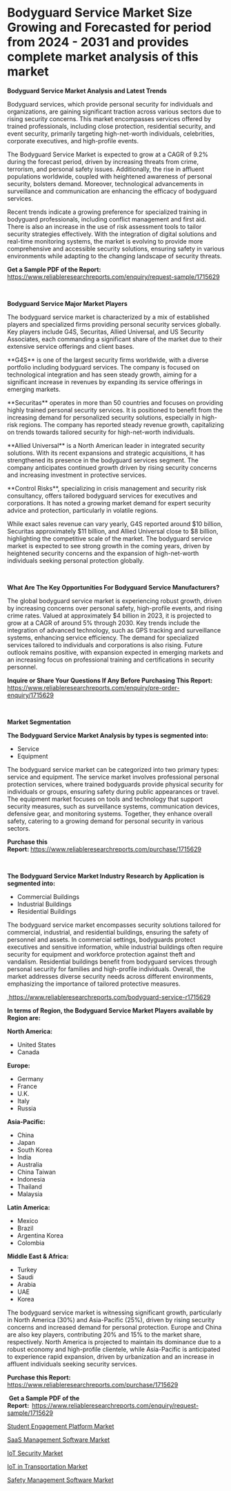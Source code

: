 <p><h1>Bodyguard Service Market Size Growing and Forecasted for period from 2024 - 2031 and provides complete market analysis of this market</h1></p><p><strong>Bodyguard Service Market Analysis and Latest Trends</strong></p>
<p><p>Bodyguard services, which provide personal security for individuals and organizations, are gaining significant traction across various sectors due to rising security concerns. This market encompasses services offered by trained professionals, including close protection, residential security, and event security, primarily targeting high-net-worth individuals, celebrities, corporate executives, and high-profile events.</p><p>The Bodyguard Service Market is expected to grow at a CAGR of 9.2% during the forecast period, driven by increasing threats from crime, terrorism, and personal safety issues. Additionally, the rise in affluent populations worldwide, coupled with heightened awareness of personal security, bolsters demand. Moreover, technological advancements in surveillance and communication are enhancing the efficacy of bodyguard services.</p><p>Recent trends indicate a growing preference for specialized training in bodyguard professionals, including conflict management and first aid. There is also an increase in the use of risk assessment tools to tailor security strategies effectively. With the integration of digital solutions and real-time monitoring systems, the market is evolving to provide more comprehensive and accessible security solutions, ensuring safety in various environments while adapting to the changing landscape of security threats.</p></p>
<p><strong>Get a Sample PDF of the Report:&nbsp;</strong> <a href="https://www.reliableresearchreports.com/enquiry/request-sample/1715629?utm_campaign=1588&utm_medium=2&utm_source=Github&utm_content=ia&utm_term=23102024&utm_id=bodyguard-service">https://www.reliableresearchreports.com/enquiry/request-sample/1715629</a></p>
<p>&nbsp;</p>
<p><strong>Bodyguard Service Major Market Players</strong></p>
<p><p>The bodyguard service market is characterized by a mix of established players and specialized firms providing personal security services globally. Key players include G4S, Securitas, Allied Universal, and US Security Associates, each commanding a significant share of the market due to their extensive service offerings and client bases.</p><p>**G4S** is one of the largest security firms worldwide, with a diverse portfolio including bodyguard services. The company is focused on technological integration and has seen steady growth, aiming for a significant increase in revenues by expanding its service offerings in emerging markets.</p><p>**Securitas** operates in more than 50 countries and focuses on providing highly trained personal security services. It is positioned to benefit from the increasing demand for personalized security solutions, especially in high-risk regions. The company has reported steady revenue growth, capitalizing on trends towards tailored security for high-net-worth individuals.</p><p>**Allied Universal** is a North American leader in integrated security solutions. With its recent expansions and strategic acquisitions, it has strengthened its presence in the bodyguard services segment. The company anticipates continued growth driven by rising security concerns and increasing investment in protective services.</p><p>**Control Risks**, specializing in crisis management and security risk consultancy, offers tailored bodyguard services for executives and corporations. It has noted a growing market demand for expert security advice and protection, particularly in volatile regions.</p><p>While exact sales revenue can vary yearly, G4S reported around $10 billion, Securitas approximately $11 billion, and Allied Universal close to $8 billion, highlighting the competitive scale of the market. The bodyguard service market is expected to see strong growth in the coming years, driven by heightened security concerns and the expansion of high-net-worth individuals seeking personal protection globally.</p></p>
<p>&nbsp;</p>
<p><strong>What Are The Key Opportunities For Bodyguard Service Manufacturers?</strong></p>
<p><p>The global bodyguard service market is experiencing robust growth, driven by increasing concerns over personal safety, high-profile events, and rising crime rates. Valued at approximately $4 billion in 2023, it is projected to grow at a CAGR of around 5% through 2030. Key trends include the integration of advanced technology, such as GPS tracking and surveillance systems, enhancing service efficiency. The demand for specialized services tailored to individuals and corporations is also rising. Future outlook remains positive, with expansion expected in emerging markets and an increasing focus on professional training and certifications in security personnel.</p></p>
<p><strong>Inquire or Share Your Questions If Any Before Purchasing This Report:</strong> <a href="https://www.reliableresearchreports.com/enquiry/pre-order-enquiry/1715629?utm_campaign=1588&utm_medium=2&utm_source=Github&utm_content=ia&utm_term=23102024&utm_id=bodyguard-service">https://www.reliableresearchreports.com/enquiry/pre-order-enquiry/1715629</a></p>
<p>&nbsp;</p>
<p><strong>Market Segmentation</strong></p>
<p><strong>The Bodyguard Service Market Analysis by types is segmented into:</strong></p>
<p><ul><li>Service</li><li>Equipment</li></ul></p>
<p><p>The bodyguard service market can be categorized into two primary types: service and equipment. The service market involves professional personal protection services, where trained bodyguards provide physical security for individuals or groups, ensuring safety during public appearances or travel. The equipment market focuses on tools and technology that support security measures, such as surveillance systems, communication devices, defensive gear, and monitoring systems. Together, they enhance overall safety, catering to a growing demand for personal security in various sectors.</p></p>
<p><strong>Purchase this Report:&nbsp;</strong><a href="https://www.reliableresearchreports.com/purchase/1715629?utm_campaign=1588&utm_medium=2&utm_source=Github&utm_content=ia&utm_term=23102024&utm_id=bodyguard-service">https://www.reliableresearchreports.com/purchase/1715629</a></p>
<p>&nbsp;</p>
<p><strong>The Bodyguard Service Market Industry Research by Application is segmented into:</strong></p>
<p><ul><li>Commercial Buildings</li><li>Industrial Buildings</li><li>Residential Buildings</li></ul></p>
<p><p>The bodyguard service market encompasses security solutions tailored for commercial, industrial, and residential buildings, ensuring the safety of personnel and assets. In commercial settings, bodyguards protect executives and sensitive information, while industrial buildings often require security for equipment and workforce protection against theft and vandalism. Residential buildings benefit from bodyguard services through personal security for families and high-profile individuals. Overall, the market addresses diverse security needs across different environments, emphasizing the importance of tailored protective measures.</p></p>
<p><a href="https://www.reliableresearchreports.com/bodyguard-service-r1715629?utm_campaign=1588&utm_medium=2&utm_source=Github&utm_content=ia&utm_term=23102024&utm_id=bodyguard-service">&nbsp;https://www.reliableresearchreports.com/bodyguard-service-r1715629</a></p>
<p><strong>In terms of Region, the Bodyguard Service Market Players available by Region are:</strong></p>
<p>
    <p> <strong> North America: </strong>
        <ul>
            <li>United States</li>
            <li>Canada</li>
        </ul>
        </p> 
    <p> <strong> Europe: </strong>
        <ul>
            <li>Germany</li>
            <li>France</li>
            <li>U.K.</li>
            <li>Italy</li>
            <li>Russia</li>
        </ul>
        </p> 
    <p> <strong> Asia-Pacific: </strong>
        <ul>
            <li>China</li>
            <li>Japan</li>
            <li>South Korea</li>
            <li>India</li>
            <li>Australia</li>
            <li>China Taiwan</li>
            <li>Indonesia</li>
            <li>Thailand</li>
            <li>Malaysia</li>
        </ul>
        </p> 
    <p> <strong> Latin America: </strong>
        <ul>
            <li>Mexico</li>
            <li>Brazil</li>
            <li>Argentina Korea</li>
            <li>Colombia</li>
        </ul>
        </p> 
    <p> <strong> Middle East & Africa: </strong>
        <ul>
            <li>Turkey</li>
            <li>Saudi</li>
            <li>Arabia</li>
            <li>UAE</li>
            <li>Korea</li>
        </ul>
    </p>
    </p>
<p><p>The bodyguard service market is witnessing significant growth, particularly in North America (30%) and Asia-Pacific (25%), driven by rising security concerns and increased demand for personal protection. Europe and China are also key players, contributing 20% and 15% to the market share, respectively. North America is projected to maintain its dominance due to a robust economy and high-profile clientele, while Asia-Pacific is anticipated to experience rapid expansion, driven by urbanization and an increase in affluent individuals seeking security services.</p></p>
<p><strong>Purchase this Report: </strong><a href="https://www.reliableresearchreports.com/purchase/1715629?utm_campaign=1588&utm_medium=2&utm_source=Github&utm_content=ia&utm_term=23102024&utm_id=bodyguard-service">https://www.reliableresearchreports.com/purchase/1715629</a></p>
<p>&nbsp;<strong>Get a Sample PDF of the Report:&nbsp;&nbsp;</strong><a href="https://www.reliableresearchreports.com/enquiry/request-sample/1715629?utm_campaign=1588&utm_medium=2&utm_source=Github&utm_content=ia&utm_term=23102024&utm_id=bodyguard-service">https://www.reliableresearchreports.com/enquiry/request-sample/1715629</a></p>
<p><strong></strong></p>
<p><p><a href="https://www.linkedin.com/pulse/decoding-student-engagement-platform-market-signals-growth-5bh6e?utm_campaign=1588&utm_medium=2&utm_source=Github&utm_content=ia&utm_term=23102024&utm_id=bodyguard-service">Student Engagement Platform Market</a></p><p><a href="https://www.linkedin.com/pulse/emerging-saas-management-software-market-opportunities-analysis-mmiae?utm_campaign=1588&utm_medium=2&utm_source=Github&utm_content=ia&utm_term=23102024&utm_id=bodyguard-service">SaaS Management Software Market</a></p><p><a href="https://www.linkedin.com/pulse/iot-security-market-research-report-exploring-size-revenue-q5nve?utm_campaign=1588&utm_medium=2&utm_source=Github&utm_content=ia&utm_term=23102024&utm_id=bodyguard-service">IoT Security Market</a></p><p><a href="https://www.linkedin.com/pulse/iot-transportation-market-drivers-challenges-forecast-bwehe?utm_campaign=1588&utm_medium=2&utm_source=Github&utm_content=ia&utm_term=23102024&utm_id=bodyguard-service">IoT in Transportation Market</a></p><p><a href="https://www.linkedin.com/pulse/safety-management-software-market-regional-outlook-competition-o1uke?utm_campaign=1588&utm_medium=2&utm_source=Github&utm_content=ia&utm_term=23102024&utm_id=bodyguard-service">Safety Management Software Market</a></p></p>